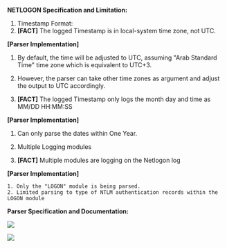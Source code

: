 **NETLOGON Specification and Limitation:**

1. Timestamp Format:
  1. **[FACT]** The logged Timestamp is in local-system time zone, not UTC.

**[Parser Implementation]**

1. By default, the time will be adjusted to UTC, assuming "Arab Standard Time" time zone which is equivalent to UTC+3.
2. However, the parser can take other time zones as argument and adjust the output to UTC accordingly.

  1. **[FACT]** The logged Timestamp only logs the month day and time as MM/DD HH:MM:SS

**[Parser Implementation]**

1. Can only parse the dates within One Year.

1. Multiple Logging modules
  1. **[FACT]** Multiple modules are logging on the Netlogon log

**[Parser Implementation]**

    1. Only the "LOGON" module is being parsed.
    2. Limited parsing to type of NTLM authentication records within the LOGON module

**Parser Specification and Documentation:**

![](RackMultipart20221212-1-651nes_html_4ba353bdbc92861b.png)

![](RackMultipart20221212-1-651nes_html_3a1bb75ceb27bdbf.png)
